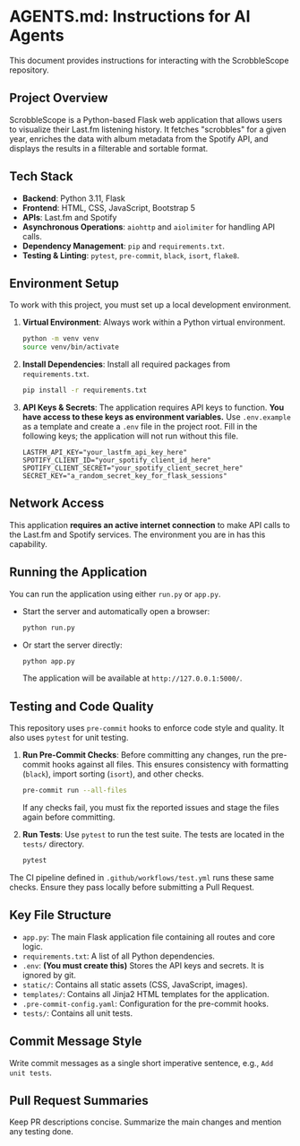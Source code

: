 # AGENTS.md: Instructions for AI Agents

This document provides instructions for interacting with the ScrobbleScope repository.

## Project Overview

ScrobbleScope is a Python-based Flask web application that allows users to visualize their Last.fm listening history. It fetches "scrobbles" for a given year, enriches the data with album metadata from the Spotify API, and displays the results in a filterable and sortable format.

## Tech Stack

* **Backend**: Python 3.11, Flask
* **Frontend**: HTML, CSS, JavaScript, Bootstrap 5
* **APIs**: Last.fm and Spotify
* **Asynchronous Operations**: `aiohttp` and `aiolimiter` for handling API calls.
* **Dependency Management**: `pip` and `requirements.txt`.
* **Testing & Linting**: `pytest`, `pre-commit`, `black`, `isort`, `flake8`.

## Environment Setup

To work with this project, you must set up a local development environment.

1.  **Virtual Environment**: Always work within a Python virtual environment.
    ```bash
    python -m venv venv
    source venv/bin/activate
    ```

2.  **Install Dependencies**: Install all required packages from `requirements.txt`.
    ```bash
    pip install -r requirements.txt
    ```

3.  **API Keys & Secrets**: The application requires API keys to function. **You have access to these keys as environment variables.** Use `.env.example` as a template and create a `.env` file in the project root. Fill in the following keys; the application will not run without this file.
    ```env
    LASTFM_API_KEY="your_lastfm_api_key_here"
    SPOTIFY_CLIENT_ID="your_spotify_client_id_here"
    SPOTIFY_CLIENT_SECRET="your_spotify_client_secret_here"
    SECRET_KEY="a_random_secret_key_for_flask_sessions"
    ```

## Network Access

This application **requires an active internet connection** to make API calls to the Last.fm and Spotify services. The environment you are in has this capability.

## Running the Application

You can run the application using either `run.py` or `app.py`.

* Start the server and automatically open a browser:
  ```bash
  python run.py
  ```

* Or start the server directly:
  ```bash
  python app.py
  ```
  The application will be available at `http://127.0.0.1:5000/`.

## Testing and Code Quality

This repository uses `pre-commit` hooks to enforce code style and quality. It also uses `pytest` for unit testing.

1.  **Run Pre-Commit Checks**: Before committing any changes, run the pre-commit hooks against all files. This ensures consistency with formatting (`black`), import sorting (`isort`), and other checks.
    ```bash
    pre-commit run --all-files
    ```
    If any checks fail, you must fix the reported issues and stage the files again before committing.

2.  **Run Tests**: Use `pytest` to run the test suite. The tests are located in the `tests/` directory.
    ```bash
    pytest
    ```

The CI pipeline defined in `.github/workflows/test.yml` runs these same checks. Ensure they pass locally before submitting a Pull Request.

## Key File Structure

* `app.py`: The main Flask application file containing all routes and core logic.
* `requirements.txt`: A list of all Python dependencies.
* `.env`: **(You must create this)** Stores the API keys and secrets. It is ignored by git.
* `static/`: Contains all static assets (CSS, JavaScript, images).
* `templates/`: Contains all Jinja2 HTML templates for the application.
* `.pre-commit-config.yaml`: Configuration for the pre-commit hooks.
* `tests/`: Contains all unit tests.

## Commit Message Style

Write commit messages as a single short imperative sentence, e.g., `Add unit tests`.

## Pull Request Summaries

Keep PR descriptions concise. Summarize the main changes and mention any testing done.
